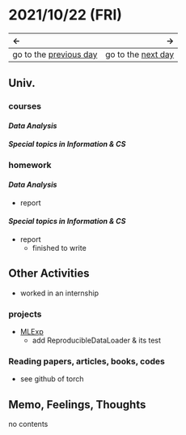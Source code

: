 # 2021/10/22 (FRI)
|←|→|
|:---|---:|
go to the [previous day](./21st.md) | go to the [next day](./23rd.md)

## Univ.
### courses
#### *Data Analysis*

#### *Special topics in Information & CS*

### homework
#### *Data Analysis*
- report

#### *Special topics in Information & CS*
- report
  - finished to write

## Other Activities
- worked in an internship

### projects
- [MLExp](https://github.com/OtsuKotsu/MLExp)
  - add ReproducibleDataLoader & its test

### Reading papers, articles, books, codes
- see github of torch

## Memo, Feelings, Thoughts
no contents
